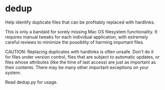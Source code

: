 # dedup
Help identify duplicate files that can be profitably replaced with hardlinks.

This is only a bandaid for sorely missing Mac OS filesystem functionality.
It requires manual tweaks for each individual application, with extremely
careful reviews to minimize the possiblity of harming important files.

CAUTION: Replacing duplicates with hardlinks is often unsafe.  Don't do
it for files under version control, files that are subject to automatic
updates, or files whose attributes (like the time of last access) are
just as important as their contents.  There may be many other important
exceptions on your system.

Read dedup.py for usage.
